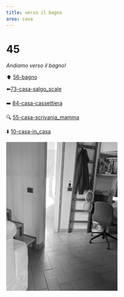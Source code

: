 ```yaml
---
title: verso il bagno
area: casa
---
```

# 45
_Andiamo verso il bagno!_

⬆️ [56-bagno](56-bagno.md)

⬅️[73-casa-salgo_scale](73-casa-salgo_scale.md)

➡️ [84-casa-cassettiera](84-casa-cassettiera.md)

🔍 [55-casa-scrivania_mamma](55-casa-scrivania_mamma.md)

⬇️ [10-casa-in_casa](10-casa-in_casa.md)

![foto_53](_assets/preview/foto_53.jpg)